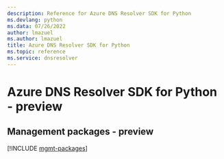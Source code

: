 ```yaml
---
description: Reference for Azure DNS Resolver SDK for Python
ms.devlang: python
ms.data: 07/26/2022
author: lmazuel
ms.author: lmazuel
title: Azure DNS Resolver SDK for Python
ms.topic: reference
ms.service: dnsresolver
---
```

# Azure DNS Resolver SDK for Python - preview

## Management packages - preview
[!INCLUDE [mgmt-packages](dns-resolver-mgmt-index.md)]